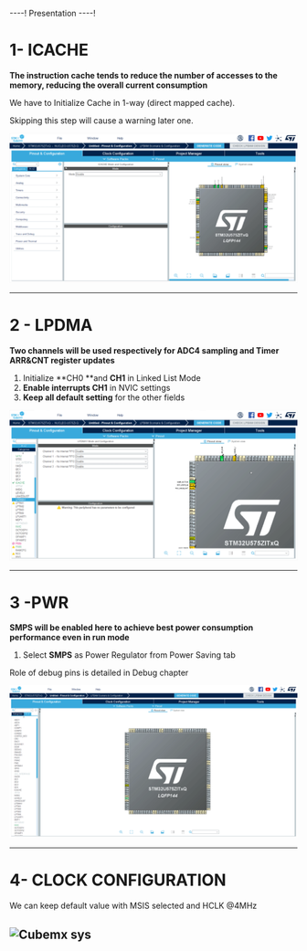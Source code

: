 ----!
Presentation
----!


# 1- ICACHE

**The instruction cache tends to reduce the number of accesses to the memory, reducing the overall current consumption**

We have to Initialize Cache in 1-way (direct mapped cache).


<awarning>   
Skipping this step will cause a warning later one. 
</awarning>


![Cubemx start](./img/02.gif)

---

# 2 - LPDMA 

**Two channels will be used respectively for ADC4 sampling and Timer ARR&CNT register updates**

1. Initialize **CH0 **and **CH1** in Linked List Mode
2. **Enable interrupts CH1** in NVIC settings
3. **Keep all default setting** for the other fields

![Cubemx start](./img/03.gif)

---

# 3 -PWR

**SMPS will be enabled here to achieve best power consumption performance even in run mode**

1. Select **SMPS** as Power Regulator from Power Saving tab

<ainfo>
Role of debug pins is detailed in Debug chapter
</ainfo>


![Cubemx pwm](./img/0404.gif)

---

# 4- CLOCK CONFIGURATION 

We can keep default value with MSIS selected and HCLK @4MHz

![Cubemx sys](./img/09.gif)
----
